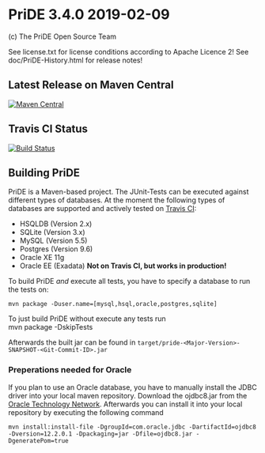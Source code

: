 # PriDE 3.4.0 2019-02-09

(c) The PriDE Open Source Team

See license.txt for license conditions according to Apache Licence 2!
See doc/PriDE-History.html for release notes!

## Latest Release on Maven Central
[![Maven Central](https://img.shields.io/maven-central/v/pm.pride/pride.svg?label=Maven%20Central)](https://search.maven.org/search?q=g:%22pm.pride%22%20AND%20a:%22pride%22)

## Travis CI Status
[![Build Status](https://travis-ci.org/j-pride/pride.pm.svg)](https://travis-ci.org/j-pride/pride.pm)


## Building PriDE

PriDE is a Maven-based project. The JUnit-Tests can be executed against different types of databases.
At the moment the following types of databases are supported and actively tested on [Travis CI](https://travis-ci.org/j-pride/pride.pm):

* HSQLDB (Version 2.x)
* SQLite (Version 3.x)
* MySQL (Version 5.5)
* Postgres (Version 9.6)
* Oracle XE 11g
* Oracle EE (Exadata) **Not on Travis CI, but works in production!**

To build PriDE _and_ execute all tests, you have to specify a database to run the tests on:

    mvn package -Duser.name=[mysql,hsql,oracle,postgres,sqlite]

To just build PriDE without execute any tests run
​    
    mvn package -DskipTests

Afterwards the built jar can be found in `target/pride-<Major-Version>-SNAPSHOT-<Git-Commit-ID>.jar`

### Preperations needed for Oracle

If you plan to use an Oracle database, you have to manually install the JDBC driver into your local maven repository.
Download the ojdbc8.jar from the [Oracle Technology Network](http://www.oracle.com/technetwork/database/features/jdbc/jdbc-ucp-122-3110062.html).
Afterwards you can install it into your local repository by executing the following command

	mvn install:install-file -DgroupId=com.oracle.jdbc -DartifactId=ojdbc8 -Dversion=12.2.0.1 -Dpackaging=jar -Dfile=ojdbc8.jar -DgeneratePom=true
